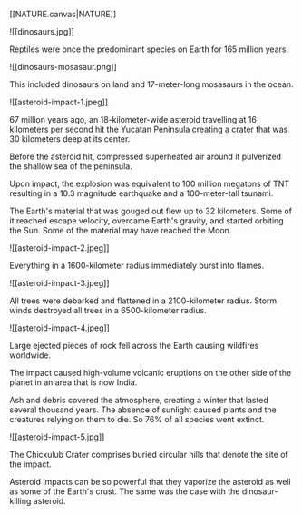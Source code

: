 [[NATURE.canvas|NATURE]]

![[dinosaurs.jpg]]

Reptiles were once the predominant species on Earth for 165 million years.

![[dinosaurs-mosasaur.png]]

This included dinosaurs on land and 17-meter-long mosasaurs in the ocean.

![[asteroid-impact-1.jpeg]]

67 million years ago, an 18-kilometer-wide asteroid travelling at 16 kilometers per second hit the Yucatan Peninsula creating a crater that was 30 kilometers deep at its center.

Before the asteroid hit, compressed superheated air around it pulverized the shallow sea of the peninsula.

Upon impact, the explosion was equivalent to 100 million megatons of TNT resulting in a 10.3 magnitude earthquake and a 100-meter-tall tsunami.

The Earth's material that was gouged out flew up to 32 kilometers. Some of it reached escape velocity, overcame Earth's gravity, and started orbiting the Sun. Some of the material may have reached the Moon.

![[asteroid-impact-2.jpeg]]

Everything in a 1600-kilometer radius immediately burst into flames.

![[asteroid-impact-3.jpeg]]

All trees were debarked and flattened in a 2100-kilometer radius. Storm winds destroyed all trees in a 6500-kilometer radius.

![[asteroid-impact-4.jpeg]]

Large ejected pieces of rock fell across the Earth causing wildfires worldwide.

The impact caused high-volume volcanic eruptions on the other side of the planet in an area that is now India.

Ash and debris covered the atmosphere, creating a winter that lasted several thousand years. The absence of sunlight caused plants and the creatures relying on them to die. So 76% of all species went extinct.

![[asteroid-impact-5.jpg]]

The Chicxulub Crater comprises buried circular hills that denote the site of the impact.

Asteroid impacts can be so powerful that they vaporize the asteroid as well as some of the Earth's crust. The same was the case with the dinosaur-killing asteroid.